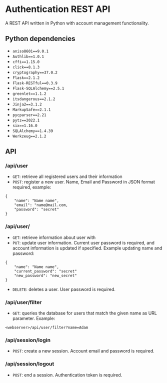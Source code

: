 # Authentication REST API
A REST API written in Python with account management functionality.

## Python dependencies
- `aniso8601==9.0.1`
- `Authlib==1.0.1`
- `cffi==1.15.0`
- `click==8.1.3`
- `cryptography==37.0.2`
- `Flask==2.1.2`
- `Flask-RESTful==0.3.9`
- `Flask-SQLAlchemy==2.5.1`
- `greenlet==1.1.2`
- `itsdangerous==2.1.2`
- `Jinja2==3.1.2`
- `MarkupSafe==2.1.1`
- `pycparser==2.21`
- `pytz==2022.1`
- `six==1.16.0`
- `SQLAlchemy==1.4.39`
- `Werkzeug==2.1.2`

## API
### /api/user
- `GET`: retrieve all registered users and their information
- `POST`: register a new user. Name, Email and Password in JSON format required, example:
```
{
    "name": "Name name",
    "email": "name@mail.com,
    "password": "secret"
}
```
### /api/user/<id>
- `GET`: retrieve information about user with <id>
- `PUT`: update user information. Current user password is required, and account information is updated if specified. Example updating name and password:
```
{
    "name": "Name name",
    "current_password": "secret"
    "new_password": "new_secret"
}
```
- `DELETE`: deletes a user. User password is required.
### /api/user/filter
- `GET`: queries the database for users that match the given name as URL parameter. Example:
```
<webserver>/api/user/filter?name=Adam
```
### /api/session/login
- `POST`: create a new session. Account email and password is required.
### /api/session/logout
- `POST`: end a session. Authentication token is required.

